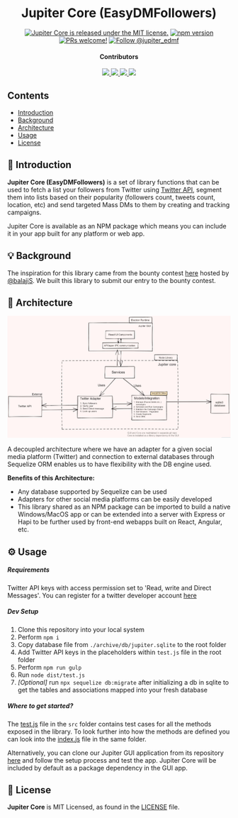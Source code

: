 <h1 align="center">
    Jupiter Core (EasyDMFollowers)
</h1>

<p align="center">
  <a href="https://github.com/vbisrikkanth/easydmfollowers/blob/master/LICENSE"><img src="https://img.shields.io/badge/license-MIT-blue.svg" alt="Jupiter Core is released under the MIT license." /></a>
  <a href="https://badge.fury.io/js/edmf-core"><img src="https://badge.fury.io/js/edmf-core.svg" alt="npm version"></a>
  <a href="https://github.com/vbisrikkanth/easydmfollowers/pulls"><img src="https://img.shields.io/badge/PRs-welcome-brightgreen.svg" alt="PRs welcome!" /></a>
  <a href="https://twitter.com/intent/follow?screen_name=jupiter_edmf"><img src="https://img.shields.io/twitter/follow/jupiter_edmf.svg?label=Follow%20@jupiter_edmf" alt="Follow @jupiter_edmf" /></a>
</p>

<h4 align="center">
    Contributors
</h4>
<p align="center">
  <a href="https://github.com/vbisrikkanth">
    <img src="https://github.com/vbisrikkanth.png?size=50">
  </a>
  <a href="https://github.com/lelouch77">
    <img src="https://github.com/lelouch77.png?size=50">
  </a>
  <a href="https://github.com/akshayr96">
    <img src="https://github.com/akshayr96.png?size=50">
  </a>
  <a href="https://github.com/kgkrishnavbi">
    <img src="https://github.com/kgkrishnavbi.png?size=50">
  </a>
</p>

## Contents

- [Introduction](#-introduction)
- [Background](#-background)
- [Architecture](#-architecture)
- [Usage](#%EF%B8%8F-usage)
- [License](#-license)

## 🎉 Introduction

__Jupiter Core (EasyDMFollowers)__ is a set of library functions that can be used to fetch a list your followers from Twitter using [Twitter API](https://developer.twitter.com/en), segment them into lists based on their popularity (followers count, tweets count, location, etc) and send targeted Mass DMs to them by creating and tracking campaigns. 

Jupiter Core is available as an NPM package which means you can include it in your app built for any platform or web app.

## 💡 Background

The inspiration for this library came from the bounty contest [here](https://github.com/balajis/twitter-export) hosted by [@balajiS](https://twitter.com/balajis/status/1272199847324471298?s=08). We built this library to submit our entry to the bounty contest.

## 🧱 Architecture

![Jupiter Core and UI Architecture](architecture.png?raw=true "Jupiter Core and UI Architecture")

A decoupled architecture where we have an adapter for a given social media platform (Twitter) and connection to external databases through Sequelize ORM enables us to have flexibility with the DB engine used. 

__Benefits of this Architecture:__
- Any database supported by Sequelize can be used
- Adapters for other social media platforms can be easily developed
- This library shared as an NPM package can be imported to build a native Windows/MacOS app or can be extended into a server with Express or Hapi to be further used by front-end webapps built on React, Angular, etc.


## ⚙️ Usage

##### Requirements
Twitter API keys with access permission set to 'Read, write and Direct Messages'. You can register for a twitter developer account [here](https://developer.twitter.com/)

##### Dev Setup
1. Clone this repository into your local system 
2. Perform `npm i`
3. Copy database file from `./archive/db/jupiter.sqlite` to the root folder
4. Add Twitter API keys in the placeholders within `test.js` file in the root folder
5. Perform `npm run gulp`
7. Run `node dist/test.js`
7. _[Optional]_ run `npx sequelize db:migrate` after initializing a db in sqlite to get the tables and associations mapped into your fresh database

##### Where to get started?

The [test.js](src/test.js) file in the `src` folder contains test cases for all the methods exposed in the library. To look further into how the methods are defined you can look into the [index.js](src/index.js) file in the same folder.

Alternatively, you can clone our Jupiter GUI application from its repository [here](https://github.com/lelouch77/edmf-ui-v2) and follow the setup process and test the app. Jupiter Core will be included by default as a package dependency in the GUI app.

## 📄 License

__Jupiter Core__ is MIT Licensed, as found in the [LICENSE](blob/master/LICENSE) file.